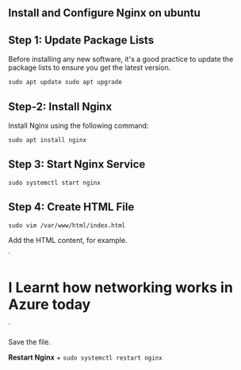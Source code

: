 ## **Install and Configure Nginx on ubuntu** 

## Step 1: Update Package Lists

Before installing any new software, it's a good practice to update the package lists to ensure you get the latest version.

`sudo apt update
sudo apt upgrade`

## **Step-2: Install Nginx**

Install Nginx using the following command:

`sudo apt install nginx`

## **Step 3: Start Nginx Service**

`sudo systemctl start nginx`

## **Step 4: Create HTML File**

`sudo vim /var/www/html/index.html`

Add the HTML content, for example.

`<!DOCTYPE html>
<html lang="en">
<head>
    <meta charset="UTF-8">
    <meta name="viewport" content="width=device-width, initial-scale=1.0">
    <title>Demo Page</title>
</head>
<body>
    <h1> I Learnt how networking works in Azure today</h1>
</body>
</html>`

Save the file.

**Restart Nginx**
+
`sudo systemctl restart nginx`
